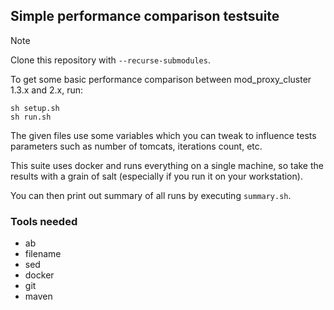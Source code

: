 ## Simple performance comparison testsuite

> [!NOTE]
> Clone this repository with `--recurse-submodules`.

To get some basic performance comparison between mod\_proxy\_cluster 1.3.x and 2.x, run:

```
sh setup.sh
sh run.sh
```

The given files use some variables which you can tweak to influence tests parameters such
as number of tomcats, iterations count, etc.

This suite uses docker and runs everything on a single machine, so take the results with
a grain of salt (especially if you run it on your workstation).

You can then print out summary of all runs by executing `summary.sh`.

### Tools needed

* ab
* filename
* sed
* docker
* git
* maven

